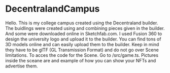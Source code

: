 # DecentralandCampus
Hello.
This is my college campus created using the Decentraland builder. The buidlings were created using and combining pieces given in the builder. And some were downloaded online in Sketchfab.com. I used Fusion 360 to design the university logo and upload it to the builder.
You can find tons of 3D models online and can easily upload them to the builder. Keep in mind they have to be glTF (GL Transmission Format) and do not go over Scene limitations.
To acces the code for the Scene. Go to /src/game.ts.
Pictures inside the sceane are and example of how you can show your NFTs and advertise them.
